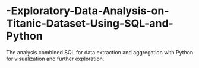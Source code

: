 # -Exploratory-Data-Analysis-on-Titanic-Dataset-Using-SQL-and-Python
The analysis combined SQL for data extraction and aggregation with Python for visualization and further exploration.
